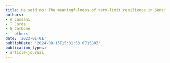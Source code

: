 ```yaml
---
title: He said no! The meaningfulness of term-limit resilience in Senegal
authors:
- A Cassani
- T Corda
- G Carbone
- ' others'
date: '2023-01-01'
publishDate: '2024-08-15T15:31:53.071580Z'
publication_types:
- article-journal
---
```


